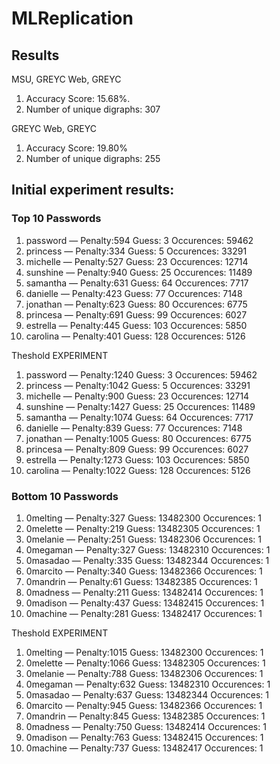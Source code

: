 # MLReplication

## Results

MSU, GREYC Web, GREYC 
1. Accuracy Score: 15.68%. 
2. Number of unique digraphs: 307 

GREYC Web, GREYC 
1. Accuracy Score: 19.80%
2. Number of unique digraphs: 255 



## Initial experiment results: 


### Top 10 Passwords

1. password — Penalty:594 Guess: 3  Occurences: 59462
2. princess — Penalty:334 Guess: 5  Occurences: 33291
3. michelle — Penalty:527 Guess: 23  Occurences: 12714
4. sunshine — Penalty:940 Guess: 25  Occurences: 11489
5. samantha — Penalty:631 Guess: 64  Occurences: 7717
6. danielle — Penalty:423 Guess: 77  Occurences: 7148
7. jonathan — Penalty:623 Guess: 80  Occurences: 6775
8. princesa — Penalty:691 Guess: 99  Occurences: 6027
9. estrella — Penalty:445 Guess: 103  Occurences: 5850
10. carolina — Penalty:401 Guess: 128  Occurences: 5126


 Theshold EXPERIMENT 


1. password — Penalty:1240 Guess: 3  Occurences: 59462
2. princess — Penalty:1042 Guess: 5  Occurences: 33291
3. michelle — Penalty:900 Guess: 23  Occurences: 12714
4. sunshine — Penalty:1427 Guess: 25  Occurences: 11489
5. samantha — Penalty:1074 Guess: 64  Occurences: 7717
6. danielle — Penalty:839 Guess: 77  Occurences: 7148
7. jonathan — Penalty:1005 Guess: 80  Occurences: 6775
8. princesa — Penalty:809 Guess: 99  Occurences: 6027
9. estrella — Penalty:1273 Guess: 103  Occurences: 5850
10. carolina — Penalty:1022 Guess: 128  Occurences: 5126

### Bottom 10 Passwords

1. 0melting — Penalty:327 Guess: 13482300  Occurences: 1
2. 0melette — Penalty:219 Guess: 13482305  Occurences: 1
3. 0melanie — Penalty:251 Guess: 13482306  Occurences: 1
4. 0megaman — Penalty:327 Guess: 13482310  Occurences: 1
5. 0masadao — Penalty:335 Guess: 13482344  Occurences: 1
6. 0marcito — Penalty:340 Guess: 13482366  Occurences: 1
7. 0mandrin — Penalty:61 Guess: 13482385  Occurences: 1
8. 0madness — Penalty:211 Guess: 13482414  Occurences: 1
9. 0madison — Penalty:437 Guess: 13482415  Occurences: 1
10. 0machine — Penalty:281 Guess: 13482417  Occurences: 1


 Theshold EXPERIMENT 


1. 0melting — Penalty:1015 Guess: 13482300  Occurences: 1
2. 0melette — Penalty:1066 Guess: 13482305  Occurences: 1
3. 0melanie — Penalty:788 Guess: 13482306  Occurences: 1
4. 0megaman — Penalty:632 Guess: 13482310  Occurences: 1
5. 0masadao — Penalty:637 Guess: 13482344  Occurences: 1
6. 0marcito — Penalty:945 Guess: 13482366  Occurences: 1
7. 0mandrin — Penalty:845 Guess: 13482385  Occurences: 1
8. 0madness — Penalty:750 Guess: 13482414  Occurences: 1
9. 0madison — Penalty:763 Guess: 13482415  Occurences: 1
10. 0machine — Penalty:737 Guess: 13482417  Occurences: 1